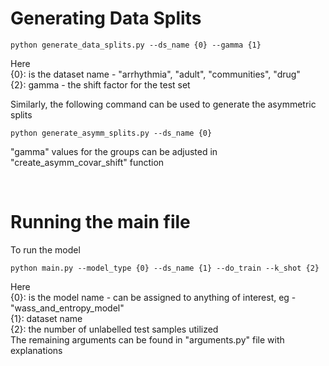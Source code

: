 # Generating Data Splits

```
python generate_data_splits.py --ds_name {0} --gamma {1}
```
Here<br />
{0}: is the dataset name - "arrhythmia", "adult", "communities", "drug" <br />
{2}: gamma - the shift factor for the test set <br />

Similarly, the following command can be used to generate the asymmetric splits
```
python generate_asymm_splits.py --ds_name {0}
```
"gamma" values for the groups can be adjusted in "create_asymm_covar_shift" function

<br />

# Running the main file
To run the model
```
python main.py --model_type {0} --ds_name {1} --do_train --k_shot {2}
```
Here<br />
{0}: is the model name - can be assigned to anything of interest, eg - "wass_and_entropy_model" <br />
{1}: dataset name <br />
{2}: the number of unlabelled test samples utilized <br />
The remaining arguments can be found in "arguments.py" file with explanations
